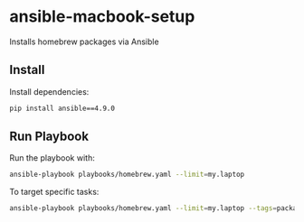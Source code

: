 # ansible-macbook-setup
Installs homebrew packages via Ansible

## Install

Install dependencies:

```bash
pip install ansible==4.9.0
```

## Run Playbook

Run the playbook with:

```bash
ansible-playbook playbooks/homebrew.yaml --limit=my.laptop
```

To target specific tasks:

```bash
ansible-playbook playbooks/homebrew.yaml --limit=my.laptop --tags=packages
```
